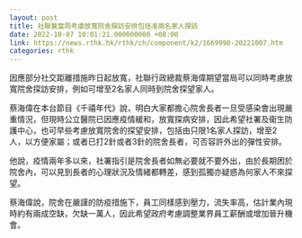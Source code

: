 ```yaml
---
layout: post
title: 社聯冀當局考慮放寬院舍探訪安排包括准兩名家人探訪
date: 2022-10-07 10:01:21.000000000 +08:00
link: https://news.rthk.hk/rthk/ch/component/k2/1669990-20221007.htm
categories: rthk
---
```


因應部分社交距離措施昨日起放寬，社聯行政總裁蔡海偉期望當局可以同時考慮放寬院舍探訪安排，例如可增至2名家人同時到院舍探望家人。

蔡海偉在本台節目《千禧年代》說，明白大家都擔心院舍長者一旦受感染會出現嚴重情況，但現時公立醫院已因應疫情緩和，放寬探病安排，因此希望社署及衞生防護中心，也可早些考慮放寬院舍的探望安排，包括由只限1名家人探訪，增至2人，以方便家屬；或者已打2針或者3針的院舍長者，可否容許外出的彈性安排。

他說，疫情兩年多以來，社署指引是院舍長者如無必要就不要外出，由於長期困於院舍內，可以見到長者的心理狀況及情緒都轉差，感到孤獨亦疑惑為何家人不來探望。

蔡海偉說，院舍在嚴謹的防疫措施下，員工同樣感到壓力，流失率高，估計業內現時約有兩成空缺，欠缺一萬人，因此希望政府考慮調整業界員工薪酬或增加晉升機會。
